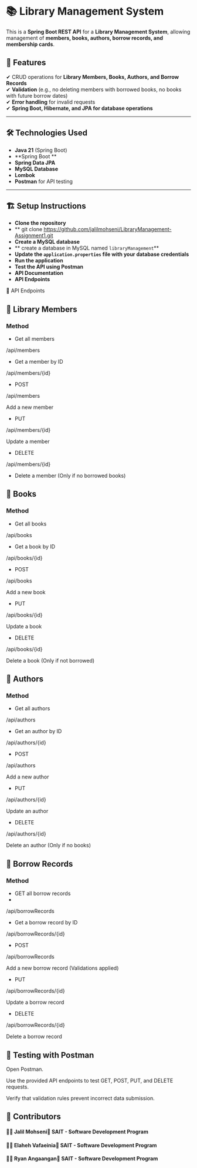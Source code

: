 # 📚 Library Management System

This is a **Spring Boot REST API** for a **Library Management System**, allowing management of **members, books, authors, borrow records, and membership cards**.

## 🚀 Features
✔ CRUD operations for **Library Members, Books, Authors, and Borrow Records**  
✔ **Validation** (e.g., no deleting members with borrowed books, no books with future borrow dates)  
✔ **Error handling** for invalid requests  
✔ **Spring Boot, Hibernate, and JPA for database operations**

---

## 🛠️ Technologies Used
- **Java 21** (Spring Boot)
- **Spring Boot **
- **Spring Data JPA**
- **MySQL Database**
- **Lombok**
- **Postman** for API testing

---

## 🏗️ Setup Instructions
- **Clone the repository**
- ** git clone https://github.com/jalilmohseni/LibraryManagement-Assignment1.git
- **Create a MySQL database**
- ** create a database in MySQL named `libraryManagement`**
- **Update the `application.properties` file with your database credentials**
- **Run the application**
- **Test the API using Postman**
- **API Documentation**
- **API Endpoints**

📡 API Endpoints

## 📌 Library Members

### Method

- Get all members

/api/members

- Get a member by ID

/api/members/{id}

- POST

/api/members

Add a new member

- PUT

/api/members/{id}

Update a member

- DELETE

/api/members/{id}

- Delete a member (Only if no borrowed books)

## 📌 Books

### Method


- Get all books

/api/books

- Get a book by ID

/api/books/{id}
 
- POST

/api/books

Add a new book

- PUT

/api/books/{id}

Update a book

- DELETE

/api/books/{id}

Delete a book (Only if not borrowed)

## 📌 Authors

### Method


- Get all authors

/api/authors

- Get an author by ID

/api/authors/{id}

- POST

/api/authors

Add a new author

- PUT

/api/authors/{id}

Update an author

- DELETE

/api/authors/{id}

Delete an author (Only if no books)

## 📌 Borrow Records

### Method

- GET all borrow records
- 
/api/borrowRecords

- Get a borrow record by ID

/api/borrowRecords/{id}

- POST

/api/borrowRecords

Add a new borrow record (Validations applied)

- PUT

/api/borrowRecords/{id}

Update a borrow record

- DELETE

/api/borrowRecords/{id}

Delete a borrow record

## 🤦 Testing with Postman

Open Postman.

Use the provided API endpoints to test GET, POST, PUT, and DELETE requests.

Verify that validation rules prevent incorrect data submission.

## 📌 Contributors

####  👨‍💻 Jalil Mohseni📍 SAIT - Software Development Program
#### 👨‍💻 Elaheh Vafaeinia📍 SAIT - Software Development Program
#### 👨‍💻 Ryan Angaangan📍 SAIT - Software Development Program
